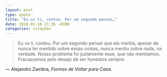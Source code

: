 ```yaml
---
layout: post
type: quote
title: "Eu os li, contou. Por um segundo pensei…"
date: 2018-01-16 21:35 -0300
categories: citações
---
```

>Eu os li, contou. Por um segundo pensei que ela mentia, apesar de nunca ter mentido sobre essas coisas, nunca mentiu sobre nada, na verdade. Nosso problema foi justamente esse, que não mentíamos. Fracassamos pelo desejo de ser honestos sempre.

— Alejandro Zambra, _Formas de Voltar para Casa_.

